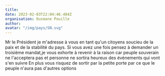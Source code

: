 ```yaml
---
title: 
date: 2023-02-03T22:04:46.484Z
organisation: Ousmane Pouille 
author: 
avatar: "/img/pays/SN.svg"
---
```


Mr le Président je m'adresse à vous en tant qu'un citoyens soucieu de la paix et de la stabilité du pays.
Si vous avez une fois pensez à demander un troisième mandat,je vous exhorte à revenir à la raison car peuple souverain ne l'acceptera pas et personne ne sortira heureux des évènements qui vont s'en suivre 
En plus vous risquez de sortir par la petite porte par ce que le peuple n'aura pas d'autres options 